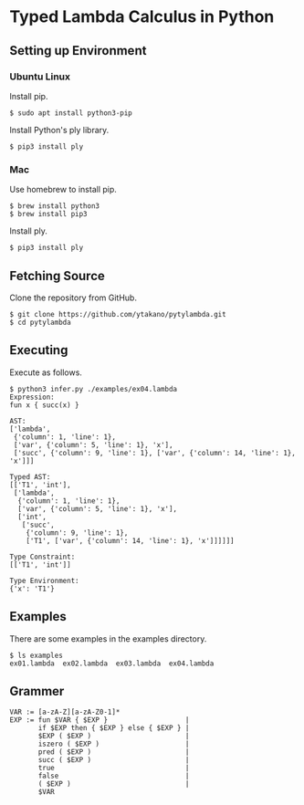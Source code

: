 # Typed Lambda Calculus in Python

## Setting up Environment

### Ubuntu Linux

Install pip.
```
$ sudo apt install python3-pip
```

Install Python's ply library.
```
$ pip3 install ply
```

### Mac


Use homebrew to install pip.
```
$ brew install python3
$ brew install pip3
```

Install ply.
```
$ pip3 install ply
```


## Fetching Source

Clone the repository from GitHub.
```
$ git clone https://github.com/ytakano/pytylambda.git
$ cd pytylambda
```

## Executing

Execute as follows.
```
$ python3 infer.py ./examples/ex04.lambda
Expression:
fun x { succ(x) }

AST:
['lambda',
 {'column': 1, 'line': 1},
 ['var', {'column': 5, 'line': 1}, 'x'],
 ['succ', {'column': 9, 'line': 1}, ['var', {'column': 14, 'line': 1}, 'x']]]

Typed AST:
[['T1', 'int'],
 ['lambda',
  {'column': 1, 'line': 1},
  ['var', {'column': 5, 'line': 1}, 'x'],
  ['int',
   ['succ',
    {'column': 9, 'line': 1},
    ['T1', ['var', {'column': 14, 'line': 1}, 'x']]]]]]

Type Constraint:
[['T1', 'int']]

Type Environment:
{'x': 'T1'}
```

## Examples

There are some examples in the examples directory.

```
$ ls examples
ex01.lambda  ex02.lambda  ex03.lambda  ex04.lambda
```

## Grammer

```
VAR := [a-zA-Z][a-zA-Z0-1]*
EXP := fun $VAR { $EXP }                   |
       if $EXP then { $EXP } else { $EXP } |
       $EXP ( $EXP )                       |
       iszero ( $EXP )                     |
       pred ( $EXP )                       |
       succ ( $EXP )                       |
       true                                |
       false                               |
       ( $EXP )                            |
       $VAR
```